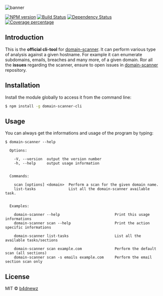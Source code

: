 ![banner](https://cdn.rawgit.com/b4dnewz/domain-scanner/182a366a/banner.jpg)

[![NPM version][npm-image]][npm-url] [![Build Status][travis-image]][travis-url] [![Dependency Status][daviddm-image]][daviddm-url] [![Coverage percentage][coveralls-image]][coveralls-url]

## Introduction
This is the __official cli-tool__ for [domain-scanner](https://github.com/b4dnewz/domain-scanner).
It can perform various type of analysis against a given hostname. For example it can enumerate subdomains, emails, breaches and many more, of a given domain.
Ror all the __issues__ regarding the scanner, ensure to open issues in [domain-scanner](https://github.com/b4dnewz/domain-scanner) repository.

## Installation
Install the module globally to access it from the command line:
```sh
$ npm install -g domain-scanner-cli
```

## Usage
You can always get the informations and usage of the program by typing:
```
$ domain-scanner --help

  Options:

    -V, --version  output the version number
    -h, --help     output usage information


  Commands:

    scan [options] <domain>  Perform a scan for the given domain name.
    list-tasks               List all the domain-scanner available task.


  Examples:

    domain-scanner --help                         Print this usage informations
    domain-scanner scan --help                    Print the action specific informations

    domain-scanner list-tasks                     List all the available tasks/sections

    domain-scanner scan example.com               Perform the default scan (all sections)
    domain-scanner scan -s emails example.com     Perform the email section scan only
```

## License

MIT © [b4dnewz](https://b4dnewz.github.io/)


[npm-image]: https://badge.fury.io/js/domain-scanner-cli.svg
[npm-url]: https://npmjs.org/package/domain-scanner-cli
[travis-image]: https://travis-ci.org/b4dnewz/domain-scanner-cli.svg?branch=master
[travis-url]: https://travis-ci.org/b4dnewz/domain-scanner-cli
[daviddm-image]: https://david-dm.org/b4dnewz/domain-scanner-cli.svg?theme=shields.io
[daviddm-url]: https://david-dm.org/b4dnewz/domain-scanner-cli
[coveralls-image]: https://coveralls.io/repos/b4dnewz/domain-scanner-cli/badge.svg
[coveralls-url]: https://coveralls.io/r/b4dnewz/domain-scanner-cli
